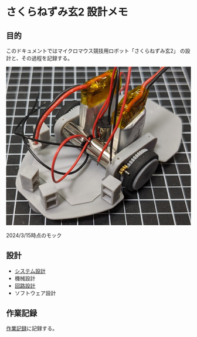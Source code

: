 # さくらねずみ玄2 設計メモ

## 目的

このドキュメントではマイクロマウス競技用ロボット「さくらねずみ玄2」 の設計と、その過程を記録する。

![モック画像(2024/3/15)](assets/img/mock2024-03-15.png)

2024/3/15時点のモック

## 設計

- [システム設計](system.md)
- 機械設計
- [回路設計](circuit.md)
- ソフトウェア設計

## 作業記録

[作業記録](diary.md)に記録する。
